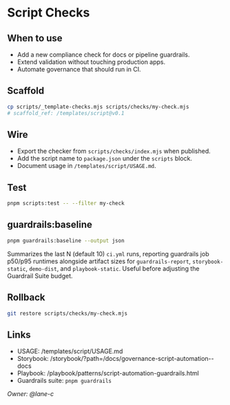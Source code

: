 # Script Checks

## When to use

- Add a new compliance check for docs or pipeline guardrails.
- Extend validation without touching production apps.
- Automate governance that should run in CI.

## Scaffold

```bash
cp scripts/_template-checks.mjs scripts/checks/my-check.mjs
# scaffold_ref: /templates/script@v0.1
```

## Wire

- Export the checker from `scripts/checks/index.mjs` when published.
- Add the script name to `package.json` under the `scripts` block.
- Document usage in `/templates/script/USAGE.md`.

## Test

```bash
pnpm scripts:test -- --filter my-check
```

## guardrails:baseline

```bash
pnpm guardrails:baseline --output json
```

Summarizes the last N (default 10) `ci.yml` runs, reporting guardrails job p50/p95 runtimes alongside artifact sizes for `guardrails-report`, `storybook-static`, `demo-dist`, and `playbook-static`. Useful before adjusting the Guardrail Suite budget.

## Rollback

```bash
git restore scripts/checks/my-check.mjs
```

## Links

- USAGE: /templates/script/USAGE.md
- Storybook: /storybook/?path=/docs/governance-script-automation--docs
- Playbook: /playbook/patterns/script-automation-guardrails.html
- Guardrails suite: `pnpm guardrails`

_Owner: @lane-c_
